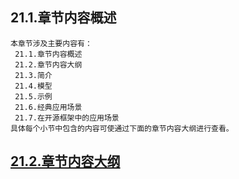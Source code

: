 
## 21.1.章节内容概述
    本章节涉及主要内容有：
     21.1.章节内容概述
     21.2.章节内容大纲
     21.3.简介
     21.4.模型
     21.5.示例
     21.6.经典应用场景
     21.7.在开源框架中的应用场景
	具体每个小节中包含的内容可使通过下面的章节内容大纲进行查看。

## <a href="/enhance/markmap/general/designpattern/designpattern-java/chapter/designpattern-java-outline5-chapter21.html" target="_blank">21.2.章节内容大纲</a>

<Markmap localtion="/enhance/markmap/general/designpattern/designpattern-java/chapter/designpattern-java-outline5-chapter21.html" height="500rem"/>



